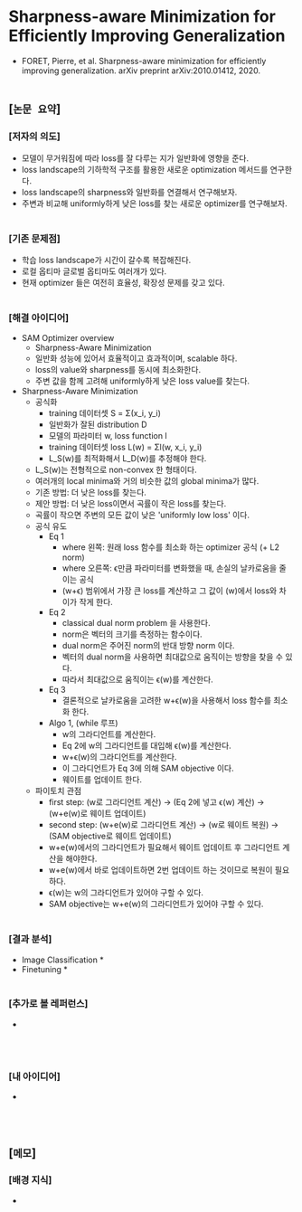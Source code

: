 # Sharpness-aware Minimization for Efficiently Improving Generalization
* FORET, Pierre, et al. Sharpness-aware minimization for efficiently improving generalization. arXiv preprint arXiv:2010.01412, 2020.
<br><br>

## [`논문 요약`]

### [저자의 의도]
* 모델이 무거워짐에 따라 loss를 잘 다루는 지가 일반화에 영향을 준다.
* loss landscape의 기하학적 구조를 활용한 새로운 optimization 메서드를 연구한다.
* loss landscape의 sharpness와 일반화를 연결해서 연구해보자.
* 주변과 비교해 uniformly하게 낮은 loss를 찾는 새로운 optimizer를 연구해보자.
<br><br>

### [기존 문제점]
* 학습 loss landscape가 시간이 갈수록 복잡해진다.
* 로컬 옵티마 글로벌 옵티마도 여러개가 있다.
* 현재 optimizer 들은 여전히 효율성, 확장성 문제를 갖고 있다.
<br><br>

### [해결 아이디어]
* SAM Optimizer overview
    * Sharpness-Aware Minimization
    * 일반화 성능에 있어서 효율적이고 효과적이며, scalable 하다.
    * loss의 value와 sharpness를 동시에 최소화한다.
    * 주변 값을 함께 고려해 uniformly하게 낮은 loss value를 찾는다.
* Sharpness-Aware Minimization
    * 공식화
        * training 데이터셋 S = Σ(x_i, y_i)
        * 일반화가 잘된 distribution D
        * 모델의 파라미터 w, loss function l
        * training 데이터셋 loss L(w) = Σl(w, x_i, y_i)
        * L_S(w)를 최적화해서 L_D(w)를 추정해야 한다.
    * L_S(w)는 전형적으로 non-convex 한 형태이다.
    * 여러개의 local minima와 거의 비슷한 값의 global minima가 많다.
    * 기존 방법: 더 낮은 loss를 찾는다.
    * 제안 방법: 더 낮은 loss이면서 곡률이 작은 loss를 찾는다.
    * 곡률이 작으면 주변의 모든 값이 낮은 'uniformly low loss' 이다.
    * 공식 유도
        * Eq 1
            * where 왼쪽: 원래 loss 함수를 최소화 하는 optimizer 공식 (+ L2 norm)
            * where 오른쪽: ϵ만큼 파라미터를 변화했을 때, 손실의 날카로움을 줄이는 공식
            * (w+ϵ) 범위에서 가장 큰 loss를 계산하고 그 값이 (w)에서 loss와 차이가 작게 한다.
        * Eq 2
            * classical dual norm problem 을 사용한다.
            * norm은 벡터의 크기를 측정하는 함수이다.
            * dual norm은 주어진 norm의 반대 방향 norm 이다.
            * 벡터의 dual norm을 사용하면 최대값으로 움직이는 방향을 찾을 수 있다.
            * 따라서 최대값으로 움직이는 ϵ(w)를 계산한다.
        * Eq 3
            * 결론적으로 날카로움을 고려한 w+ϵ(w)을 사용해서 loss 함수를 최소화 한다.
        * Algo 1, (while 루프)
            * w의 그라디언트를 계산한다.
            * Eq 2에 w의 그라디언트를 대입해 ϵ(w)를 계산한다.
            * w+ϵ(w)의 그라디언트를 계산한다.
            * 이 그라디언트가 Eq 3에 의해 SAM objective 이다.
            * 웨이트를 업데이트 한다.
    * 파이토치 관점
        * first step: (w로 그라디언트 계산) -> (Eq 2에 넣고 ϵ(w) 계산) -> (w+e(w)로 웨이트 업데이트)
        * second step: (w+e(w)로 그라디언트 계산) -> (w로 웨이트 복원) -> (SAM objective로 웨이트 업데이트)
        * w+e(w)에서의 그라디언트가 필요해서 웨이트 업데이트 후 그라디언트 계산을 해야한다.
        * w+e(w)에서 바로 업데이트하면 2번 업데이트 하는 것이므로 복원이 필요하다.
        * ϵ(w)는 w의 그라디언트가 있어야 구할 수 있다.
        * SAM objective는 w+e(w)의 그라디언트가 있어야 구할 수 있다.
<br><br>

### [결과 분석]
* Image Classification
    * 
* Finetuning
    * 
<br><br>

### [추가로 볼 레퍼런스]
* 
<br><br>

### [내 아이디어]
* 
<br><br>



## [`메모`]

### [배경 지식]
* 
<br><br>


